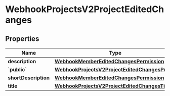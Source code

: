 
# WebhookProjectsV2ProjectEditedChanges

## Properties
Name | Type | Description | Notes
------------ | ------------- | ------------- | -------------
**description** | [**WebhookMemberEditedChangesPermission**](WebhookMemberEditedChangesPermission.md) |  |  [optional]
**&#x60;public&#x60;** | [**WebhookProjectsV2ProjectEditedChangesPublic**](WebhookProjectsV2ProjectEditedChangesPublic.md) |  |  [optional]
**shortDescription** | [**WebhookMemberEditedChangesPermission**](WebhookMemberEditedChangesPermission.md) |  |  [optional]
**title** | [**WebhookProjectsV2ProjectEditedChangesTitle**](WebhookProjectsV2ProjectEditedChangesTitle.md) |  |  [optional]



